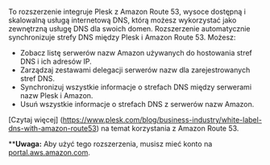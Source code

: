 To rozszerzenie integruje Plesk z Amazon Route 53, wysoce dostępną i skalowalną usługą internetową DNS, którą możesz wykorzystać jako zewnętrzną usługę DNS dla swoich domen. Rozszerzenie automatycznie synchronizuje strefy DNS między Plesk i Amazon Route 53. Możesz:

- Zobacz listę serwerów nazw Amazon używanych do hostowania stref DNS i ich adresów IP.
- Zarządzaj zestawami delegacji serwerów nazw dla zarejestrowanych stref DNS.
- Synchronizuj wszystkie informacje o strefach DNS między serwerami nazw Plesk i Amazon.
- Usuń wszystkie informacje o strefach DNS z serwerów nazw Amazon.

[Czytaj więcej] (https://www.plesk.com/blog/business-industry/white-label-dns-with-amazon-route53) na temat korzystania z Amazon Route 53.

****Uwaga:** Aby użyć tego rozszerzenia, musisz mieć konto na [portal.aws.amazon.com](https://portal.aws.amazon.com/).
